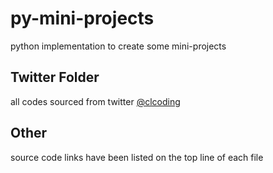 <h1><b>py-mini-projects</b></h1>
python implementation to create some mini-projects

## Twitter Folder
all codes sourced from twitter [@clcoding](https://twitter.com/clcoding/)

## Other
source code links have been listed on the top line of each file